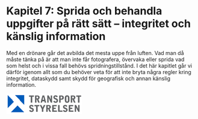 # Kapitel 7: Sprida och behandla uppgifter på rätt sätt – integritet och känslig information

Med en drönare går det avbilda det mesta uppe från luften. Vad man då måste tänka på är att man inte får fotografera, övervaka eller sprida vad som helst och i vissa fall behövs spridningstillstånd. I det här kapitlet går vi därför igenom allt som du behöver veta för att inte bryta några regler kring integritet, dataskydd samt skydd för geografisk och annan känslig information.

![Transport Styrelsen](./images/Logga.png)
